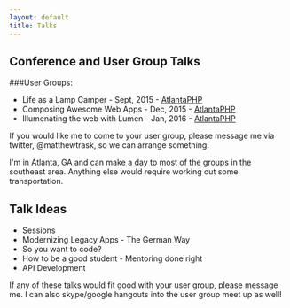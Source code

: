 ```yaml
---
layout: default
title: Talks
---
```

## Conference and User Group Talks

###User Groups:

* Life as a Lamp Camper - Sept, 2015 - [AtlantaPHP](https://atlantaphp.org)
* Composing Awesome Web Apps - Dec, 2015 - [AtlantaPHP](https://atlantaphp.org)
* Illumenating the web with Lumen - Jan, 2016 - [AtlantaPHP](https://atlantaphp.org)

If you would like me to come to your user group, please message me via twitter, @matthewtrask,
so we can arrange something.

I'm in Atlanta, GA and can make a day to most of the groups in the southeast area. Anything else
would require working out some transportation.

## Talk Ideas

* Sessions
* Modernizing Legacy Apps - The German Way
* So you want to code?
* How to be a good student - Mentoring done right
* API Development

If any of these talks would fit good with your user group, please message me. I can also skype/google hangouts into the user group meet up as well!

